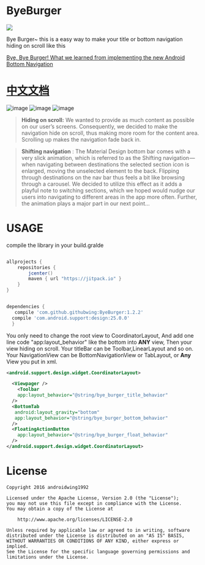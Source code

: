 # ByeBurger
[![](https://jitpack.io/v/githubwing/ByeBurger.svg)](https://jitpack.io/#githubwing/ByeBurger)


Bye Burger~  this is a easy way to make  your title or bottom navigation hiding on scroll like this

[Bye, Bye Burger!
What we learned from implementing the new Android Bottom Navigation](https://medium.com/startup-grind/bye-bye-burger-5bd963806015#.qibuxdc1t)


# [中文文档](https://github.com/githubwing/ByeBurger/blob/master/README_CN.md)

![image](https://github.com/githubwing/ByeBurgerNavigationView/raw/master/img/title.gif)
![image](https://github.com/githubwing/ByeBurgerNavigationView/raw/master/img/book.gif)
![image](https://github.com/githubwing/ByeBurgerNavigationView/raw/master/img/webview.gif)



> **Hiding on scroll:** We wanted to provide as much content as possible on our user’s screens. Consequently, we decided to make the navigation hide on scroll, thus making more room for the content area. Scrolling up makes the navigation fade back in.

> **Shifting navigation** : The Material Design bottom bar comes with a very slick animation, which is referred to as the Shifting navigation — when navigating between destinations the selected section icon is enlarged, moving the unselected element to the back. Flipping through destinations on the nav bar thus feels a bit like browsing through a carousel. We decided to utilize this effect as it adds a playful note to switching sections, which we hoped would nudge our users into navigating to different areas in the app more often. Further, the animation plays a major part in our next point…


# USAGE

compile the library in your build.gralde

```gradle

allprojects {
    repositories {
        jcenter()
        maven { url "https://jitpack.io" }
    }
}


dependencies {
   compile 'com.github.githubwing:ByeBurger:1.2.2'
  compile 'com.android.support:design:25.0.0'
  }
```

You only need to change the root view to CoordinatorLayout,
And add one line code "app:layout_behavior" like the bottom
into **ANY** view, Then your view hiding on scroll.
Your titleBar can be Toolbar,LinearLayout and so on. 
Your NavigationView can be BottomNavigationView or TabLayout,
or **Any** View you put in xml.

```xml
<android.support.design.widget.CoordinatorLayout>

  <Viewpager />
    <Toolbar
  	app:layout_behavior="@string/bye_burger_title_behavior"
  />
  <BottomTab 
   android:layout_gravity="bottom"
   app:layout_behavior="@string/bye_burger_bottom_behavior"
  />      
  <FloatingActionButton
    app:layout_behavior="@string/bye_burger_float_behavior"
  />
</android.support.design.widget.CoordinatorLayout>

```


# License

    Copyright 2016 androidwing1992

    Licensed under the Apache License, Version 2.0 (the "License");
    you may not use this file except in compliance with the License.
    You may obtain a copy of the License at
    
        http://www.apache.org/licenses/LICENSE-2.0
    
    Unless required by applicable law or agreed to in writing, software
    distributed under the License is distributed on an "AS IS" BASIS,
    WITHOUT WARRANTIES OR CONDITIONS OF ANY KIND, either express or implied.
    See the License for the specific language governing permissions and
    limitations under the License.
